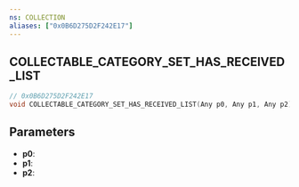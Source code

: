 ```yaml
---
ns: COLLECTION
aliases: ["0x0B6D275D2F242E17"]
---
```

## COLLECTABLE_CATEGORY_SET_HAS_RECEIVED_LIST

```c
// 0x0B6D275D2F242E17
void COLLECTABLE_CATEGORY_SET_HAS_RECEIVED_LIST(Any p0, Any p1, Any p2);
```

## Parameters
* **p0**:
* **p1**:
* **p2**:
